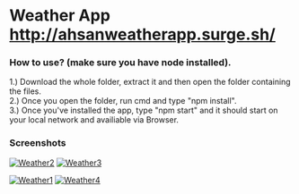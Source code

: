 # Weather App http://ahsanweatherapp.surge.sh/

### How to use? (make sure you have node installed).

1.) Download the whole folder, extract it and then open the folder containing the files.
<br>
2.) Once you open the folder, run cmd and type "npm install".
<br>
3.) Once you've installed the app, type "npm start" and it should start on your local network and availiable via Browser. 

### Screenshots 
<a href="https://imgbb.com/"><img src="https://i.ibb.co/pj3zvG5/Weather2.png" alt="Weather2" border="0"></a>
<a href="https://imgbb.com/"><img src="https://i.ibb.co/nCnhBgN/Weather3.png" alt="Weather3" border="0"></a>

<a href="https://imgbb.com/"><img src="https://i.ibb.co/b5n70B9/Weather1.png" alt="Weather1" border="0"></a>
<a href="https://imgbb.com/"><img src="https://i.ibb.co/pf2KS7S/Weather4.png" alt="Weather4" border="0"></a>
